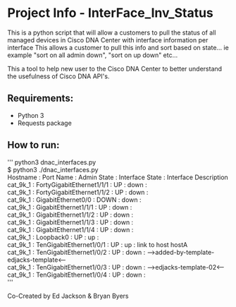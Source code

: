 # Project Info - InterFace_Inv_Status
This is a python script that will allow a customers to pull the status of all managed devices in Cisco DNA Center with interface information per interface
This allows a customer to pull this info and sort based on state... ie example "sort on all admin down", "sort on up down" etc...

This a tool to help new user to the Cisco DNA Center to better understand the usefulness of Cisco DNA API's.

## Requirements:
* Python 3
* Requests package

## How to run:

'''
python3 dnac_interfaces.py  
$ python3 ./dnac_interfaces.py  
Hostname  : Port Name                     : Admin State : Interface State : Interface Description  
cat_9k_1  : FortyGigabitEthernet1/1/1     : UP          : down            :  
cat_9k_1  : FortyGigabitEthernet1/1/2     : UP          : down            :  
cat_9k_1  : GigabitEthernet0/0            : DOWN        : down            :  
cat_9k_1  : GigabitEthernet1/1/1          : UP          : down            :  
cat_9k_1  : GigabitEthernet1/1/2          : UP          : down            :  
cat_9k_1  : GigabitEthernet1/1/3          : UP          : down            :  
cat_9k_1  : GigabitEthernet1/1/4          : UP          : down            :  
cat_9k_1  : Loopback0                     : UP          : up              :  
cat_9k_1  : TenGigabitEthernet1/0/1       : UP          : up              :  link to host hostA  
cat_9k_1  : TenGigabitEthernet1/0/2       : UP          : down            :  -->added-by-template-edjacks-template<--  
cat_9k_1  : TenGigabitEthernet1/0/3       : UP          : down            :  -->edjacks-template-02<--  
cat_9k_1  : TenGigabitEthernet1/0/4       : UP          : down            :  
'''

Co-Created by Ed Jackson & Bryan Byers
